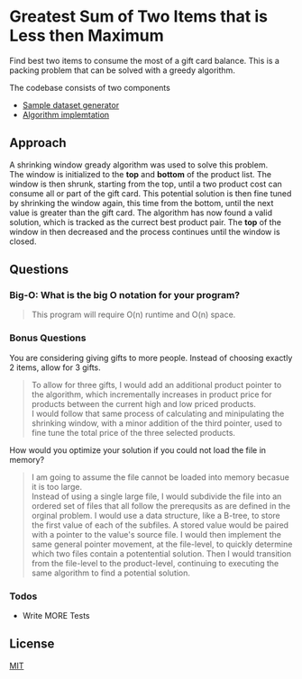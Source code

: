 # Greatest Sum of Two Items that is Less then Maximum
Find best two items to consume the most of a gift card balance. 
This is a packing problem that can be solved with a greedy algorithm.

The codebase consists of two components
- [Sample dataset generator][generator]
- [Algorithm implemtation][implementation]

## Approach

A shrinking window gready algorithm was used to solve this problem.  
The window is initialized to the __top__ and __bottom__ of the product list.
The window is then shrunk, starting from the top, until a two product cost can consume all or part of the gift card.
This potential solution is then fine tuned by shrinking the window again, this time from the bottom, until the next value is greater than the gift card. 
The algorithm has now found a valid solution, which is tracked as the currect best product pair.
The __top__ of the window in then decreased and the process continues until the window is closed.

## Questions
### Big-O: What is the big O notation for your program?

> This program will require O(n) runtime and O(n) space.

### Bonus Questions
You are considering giving gifts to more people. Instead of choosing exactly 2 items, allow for 3
gifts.

> To allow for three gifts, I would add an additional product pointer to the algorithm, which incrementally increases in product price for products between the current high and low priced products.  
> I would follow that same process of calculating and minipulating the shrinking window, with a minor addition of the third pointer, used to fine tune the total price of the three selected products.


How would you optimize your solution if you could not load the file in memory?
> I am going to assume the file cannot be loaded into memory becasue it is too large.  
> Instead of using a single large file, I would subdivide the file into an ordered set of files that all follow the prerequsits as are defined in the orginal problem.
> I would use a data structure, like a B-tree, to store the first value of each of the subfiles.
> A stored value would be paired with a pointer to the value's source file.
> I would then implement the same general pointer movement, at the file-level, to quickly determine which two files contain a potentential solution. 
> Then I would transition from the file-level to the product-level, continuing to executing the same algorithm to find a potential solution.  



### Todos

- Write MORE Tests

License
----
[MIT][MIT_lic]


[generator]: <https://github.com/scrumpi3/Challenge_2/tree/master/fakerData>
[implementation]: <https://github.com/scrumpi3/Challenge_2/tree/master/find-pair>
[ch_2]: <https://github.com/scrumpi3/Challenge_2>
[fake]: <https://github.com/icrowley/fake>
[MIT_lic]: <https://opensource.org/licenses/MIT>
[go]: <https://golang.org>
[markdown-it]: <https://github.com/markdown-it/markdown-it>

